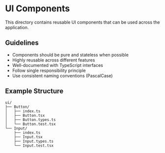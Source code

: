 # UI Components

This directory contains reusable UI components that can be used across the application.

## Guidelines
- Components should be pure and stateless when possible
- Highly reusable across different features
- Well-documented with TypeScript interfaces
- Follow single responsibility principle
- Use consistent naming conventions (PascalCase)

## Example Structure
```
ui/
├── Button/
│   ├── index.ts
│   ├── Button.tsx
│   ├── Button.types.ts
│   └── Button.test.tsx
└── Input/
    ├── index.ts
    ├── Input.tsx
    ├── Input.types.ts
    └── Input.test.tsx
```